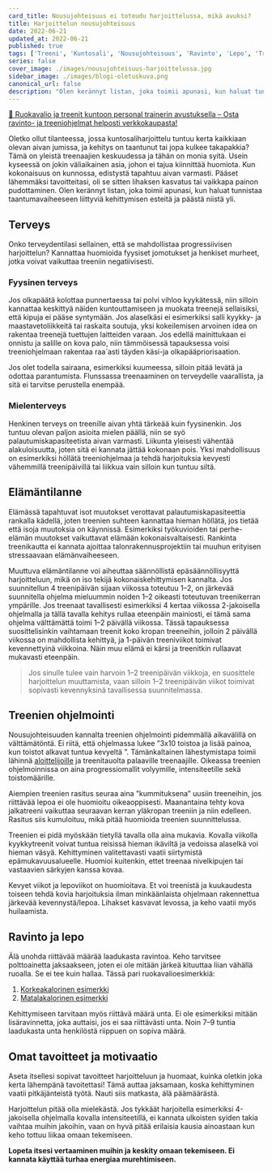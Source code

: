 ```yaml
---
card_title: Nousujohteisuus ei toteudu harjoittelussa, mikä avuksi?
title: Harjoittelun nousujohteisuus
date: 2022-06-21
updated_at: 2022-06-21
published: true
tags: ['Treeni', 'Kuntosali', 'Nousujohteisuus', 'Ravinto', 'Lepo', 'Treenien ohjelmointi']
series: false
cover_image: ./images/nousujohteisuus-harjoittelussa.jpg
sidebar_image: ./images/blogi-oletuskuva.png
canonical_url: false
description: "Olen kerännyt listan, joka toimii apunasi, kun haluat tunnistaa taantumavaiheeseen liittyviä kehittymisen esteitä ja päästä niistä yli."
---
```


<a href="https://verkkokauppa.ptjesse.fi" class="rage-text ad">💪 Ruokavalio ja treenit kuntoon personal trainerin avustuksella – Osta ravinto- ja treeniohjelmat helposti <span style="text-decoration:underline;" class="external-link" href="https://verkkokauppa.ptjesse.fi">verkkokaupasta!</span></a>

Oletko ollut tilanteessa, jossa kuntosaliharjoittelu tuntuu kerta kaikkiaan olevan aivan jumissa, ja kehitys on taantunut tai jopa kulkee takapakkia? Tämä on yleistä treenaajien keskuudessa ja tähän on monia syitä. Usein kyseessä on jokin väliaikainen asia, johon ei tajua kiinnittää huomiota. Kun kokonaisuus on kunnossa, edistystä tapahtuu aivan varmasti. Pääset lähemmäksi tavoitteitasi, oli se sitten lihaksen kasvatus tai vaikkapa painon pudottaminen. Olen kerännyt listan, joka toimii apunasi, kun haluat tunnistaa taantumavaiheeseen liittyviä kehittymisen esteitä ja päästä niistä yli.

## Terveys

Onko terveydentilasi sellainen, että se mahdollistaa progressiivisen harjoittelun? Kannattaa huomioida fyysiset jomotukset ja henkiset murheet, jotka voivat vaikuttaa treeniin negatiivisesti.

### Fyysinen terveys

Jos olkapäätä kolottaa punnertaessa tai polvi vihloo kyykätessä, niin silloin kannattaa keskittyä näiden kuntouttamiseen ja muokata treenejä sellaisiksi, että kipuja ei pääse syntymään. Jos alaselkäsi ei esimerkiksi salli kyykky- ja maastavetoliikkeitä tai raskaita soutuja, yksi kokeilemisen arvoinen idea on rakentaa treenejä tuettujen laitteiden varaan. Jos edellä mainittukaan ei onnistu ja salille on kova palo, niin tämmöisessä tapauksessa voisi treeniohjelmaan rakentaa raa´asti täyden käsi-ja olkapääpriorisaation.

Jos olet todella sairaana, esimerkiksi kuumeessa, silloin pitää levätä ja odottaa parantumista. Flunssassa treenaaminen on terveydelle vaarallista, ja sitä ei tarvitse perustella enempää.

### Mielenterveys

Henkinen terveys on treenille aivan yhtä tärkeää kuin fyysinenkin. Jos tuntuu olevan paljon asioita mielen päällä, niin se syö palautumiskapasiteetista aivan varmasti. Liikunta yleisesti vähentää alakuloisuutta, joten sitä ei kannata jättää kokonaan pois. Yksi mahdollisuus on esimerkiksi höllätä treeniohjelmaa ja tehdä harjoituksia kevyesti vähemmillä treenipäivillä tai liikkua vain silloin kun tuntuu siltä.

## Elämäntilanne

Elämässä tapahtuvat isot muutokset verottavat palautumiskapasiteettia rankalla kädellä, joten treenien suhteen kannattaa hieman höllätä, jos tietää että isoja muutoksia on käynnissä. Esimerkiksi työkuvioiden tai perhe-elämän muutokset vaikuttavat elämään kokonaisvaltaisesti. Rankinta treenikautta ei kannata ajoittaa talonrakennusprojektiin tai muuhun erityisen stressaavaan elämänvaiheeseen.

Muuttuva elämäntilanne voi aiheuttaa säännöllistä epäsäännöllisyyttä harjoitteluun, mikä on iso tekijä kokonaiskehittymisen kannalta. Jos suunnitellun 4 treenipäivän sijaan viikossa toteutuu 1–2, on järkevää suunnitella ohjelma mieluummin noiden 1–2 oikeasti toteutuvan treenikerran ympärille.
Jos treenaat tavallisesti esimerkiksi 4 kertaa viikossa 2-jakoisella ohjelmalla ja tällä tavalla kehitys rullaa eteenpäin mainiosti, ei tämä sama ohjelma välttämättä toimi 1–2 päivällä viikossa. Tässä tapauksessa suosittelisinkin vaihtamaan treenit koko kropan treeneihin, jolloin 2 päivällä viikossa on mahdollista kehittyä, ja 1-päivän treeniviikot toimivat kevennettyinä viikkoina. Näin muu elämä ei kärsi ja treenitkin rullaavat mukavasti eteenpäin.

>Jos sinulle tulee vain harvoin 1–2 treenipäivän viikkoja, en suosittele harjoittelun muuttamista, vaan silloin 1–2 treenipäivän viikot toimivat sopivasti kevennyksinä tavallisessa suunnitelmassa.

## Treenien ohjelmointi

Nousujohteisuuden kannalta treenien ohjelmointi pidemmällä aikavälillä on välttämätöntä. Ei riitä, että ohjelmassa lukee ”3x10 toistoa ja lisää painoa, kun toistot alkavat tuntua kevyeltä ”. Tämänkaltainen lähestymistapa toimii lähinnä <a href="https://www.ptjesse.fi/kuntosaliharjoittelun-abc">aloittelijoille</a> ja treenitauolta palaaville treenaajille. Oikeassa treenien ohjelmoinnissa on aina progressiomallit volyymille, intensiteetille sekä toistomäärille.

Aiempien treenien rasitus seuraa aina ”kummituksena” uusiin treeneihin, jos riittävää lepoa ei ole huomioitu oikeaoppisesti. Maanantaina tehty kova jalkatreeni vaikuttaa seuraavan kerran yläkropan treeniin ja niin edelleen. Rasitus siis kumuloituu, mikä pitää huomioida treenien suunnittelussa.

Treenien ei pidä myöskään tietyllä tavalla olla aina mukavia. Kovalla viikolla kyykkytreenit voivat tuntua reisissä hieman ikäviltä ja vedoissa alaselkä voi hieman väsyä. Kehittyminen valitettavasti vaatii siirtymistä epämukavuusalueelle. Huomioi kuitenkin, ettet treenaa nivelkipujen tai vastaavien särkyjen kanssa kovaa.

<p class="rage-text">Kevyet viikot ja lepoviikot on huomioitava. Et voi treenistä ja kuukaudesta toiseen tehdä kovia harjoituksia ilman minkäänlaista ohjelmaan rakennettua järkevää kevennystä/lepoa. Lihakset kasvavat levossa, ja keho vaatii myös huilaamista.</p>

## Ravinto ja lepo

Älä unohda riittävää määrää laadukasta ravintoa. Keho tarvitsee polttoainetta jaksaakseen, joten ei ole mitään järkeä kituuttaa liian vähällä ruoalla. Se ei tee kuin hallaa. Tässä pari ruokavalioesimerkkiä:

1.	[Korkeakalorinen esimerkki](https://www.ptjesse.fi/ruokavalio-3300kcal/)
2.	[Matalakalorinen esimerkki](https://www.ptjesse.fi/ruokavalio-1800kcal/)

Kehittymiseen tarvitaan myös riittävä määrä unta. Ei ole esimerkiksi mitään lisäravinnetta, joka auttaisi, jos ei saa riittävästi unta. Noin 7–9 tuntia laadukasta unta henkilöstä riippuen on sopiva määrä.

## Omat tavoitteet ja motivaatio

Aseta itsellesi sopivat tavoitteet harjoitteluun ja huomaat, kuinka oletkin joka kerta lähempänä tavoitettasi! Tämä auttaa jaksamaan, koska kehittyminen vaatii pitkäjänteistä työtä. Nauti siis matkasta, älä päämäärästä.

Harjoittelun pitää olla mielekästä. Jos tykkäät harjoitella esimerkiksi 4-jakoisella ohjelmalla kovalla intensiteetillä, ei kannata ulkoisten syiden takia vaihtaa muihin jakoihin, vaan on hyvä pitää erilaisia kausia ainoastaan kun keho tottuu liikaa omaan tekemiseen.

__Lopeta itsesi vertaaminen muihin ja keskity omaan tekemiseen. Ei kannata käyttää turhaa energiaa murehtimiseen.__
